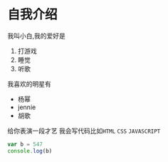 # 自我介绍
我叫小白,我的爱好是
1. 打游戏
2. 睡觉
3. 听歌

我喜欢的明星有
* 杨幂
* jennie
* 胡歌

给你表演一段才艺 我会写代码比如`HTML`  `CSS` `JAVASCRIPT`

```javascript
var b = 547
console.log(b)
```
